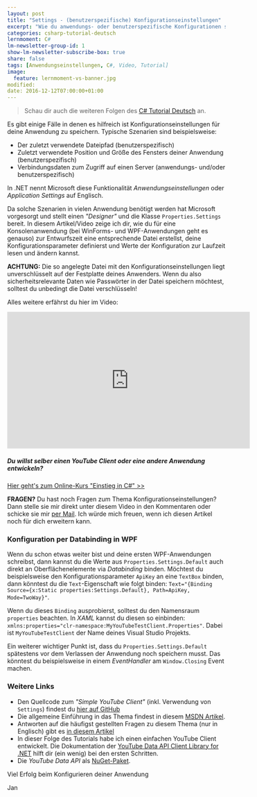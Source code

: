 ```yaml
---
layout: post
title: "Settings - (benutzerspezifische) Konfigurationseinstellungen"
excerpt: "Wie du anwendungs- oder benutzerspezifische Konfigurationen speichern und laden kannst."
categories: csharp-tutorial-deutsch
lernmoment: C#
lm-newsletter-group-id: 1
show-lm-newsletter-subscribe-box: true
share: false
tags: [Anwendungseinstellungen, C#, Video, Tutorial]
image:
  feature: lernmoment-vs-banner.jpg
modified:
date: 2016-12-12T07:00:00+01:00
---
```


> Schau dir auch die weiteren Folgen des [C# Tutorial Deutsch](/csharp-tutorial-deutsch/) an.

Es gibt einige Fälle in denen es hilfreich ist Konfigurationseinstellungen für deine Anwendung zu speichern. Typische Szenarien sind beispielsweise:

 - Der zuletzt verwendete Dateipfad (benutzerspezifisch)
 - Zuletzt verwendete Position und Größe des Fensters deiner Anwendung (benutzerspezifisch)
 - Verbindungsdaten zum Zugriff auf einen Server (anwendungs- und/oder benutzerspezifisch)

In .NET nennt Microsoft diese Funktionalität *Anwendungseinstellungen* oder *Application Settings* auf Englisch.

Da solche Szenarien in vielen Anwendung benötigt werden hat Microsoft vorgesorgt und stellt einen *"Designer"* und die Klasse `Properties.Settings` bereit. In diesem Artikel/Video zeige ich dir, wie du für eine Konsolenanwendung (bei WinForms- und WPF-Anwendungen geht es genauso) zur Entwurfszeit eine entsprechende Datei erstellst, deine Konfigurationsparameter definierst und Werte der Konfiguration zur Laufzeit lesen und ändern kannst.

**ACHTUNG:** Die so angelegte Datei mit den Konfigurationseinstellungen liegt unverschlüsselt auf der Festplatte deines Anwenders. Wenn du also sicherheitsrelevante Daten wie Passwörter in der Datei speichern möchtest, solltest du unbedingt die Datei verschlüsseln! 

Alles weitere erfährst du hier im Video:

<iframe width="560" height="315" src="https://www.youtube-nocookie.com/embed/2HDA11673pU" frameborder="0" allow="encrypted-media" allowfullscreen></iframe>

<div class="subscribe-notice">
<h5>Du willst selber einen YouTube Client oder eine andere Anwendung entwickeln?</h5>
<a markdown="0" href="https://www.udemy.com/course/einstieg-in-csharp-software-programmieren-wie-ein-profi/?couponCode=CS_95-0420_EXISTING" class="notice-button">Hier geht's zum Online-Kurs "Einstieg in C#" >></a>
</div>

**FRAGEN?** Du hast noch Fragen zum Thema Konfigurationseinstellungen? Dann stelle sie mir direkt unter diesem Video in den Kommentaren oder schicke sie mir [per Mail](mailto:jan@lernmoment,de). Ich würde mich freuen, wenn ich diesen Artikel noch für dich erweitern kann.

### Konfiguration per Databinding in WPF

Wenn du schon etwas weiter bist und deine ersten WPF-Anwendungen schreibst, dann kannst du die Werte aus `Properties.Settings.Default` auch direkt an Oberflächenelemente via *Databinding* binden. Möchtest du beispielsweise den Konfigurationsparameter `ApiKey` an eine `TextBox` binden, dann könntest du die `Text`-Eigenschaft wie folgt binden: `Text="{Binding Source={x:Static properties:Settings.Default}, Path=ApiKey, Mode=TwoWay}"`.

Wenn du dieses `Binding` ausprobierst, solltest du den Namensraum `properties` beachten. In *XAML* kannst du diesen so einbinden: `xmlns:properties="clr-namespace:MyYouTubeTestClient.Properties"`. Dabei ist `MyYouTubeTestClient` der Name deines Visual Studio Projekts.

Ein weiterer wichtiger Punkt ist, dass du `Properties.Settings.Default` spätestens vor dem Verlassen der Anwendung noch speichern musst. Das könntest du beispielsweise in einem *EventHandler* am `Window.Closing` Event machen. 

### Weitere Links

 - Den Quellcode zum *"Simple YouTube Client"* (inkl. Verwendung von `Settings`) findest du [hier auf GitHub](https://github.com/LernMoment/simple-youtube-client/)
 - Die allgemeine Einführung in das Thema findest in diesem [MSDN Artikel](https://msdn.microsoft.com/de-de/library/a65txexh.aspx).
 - Antworten auf die häufigst gestellten Fragen zu diesem Thema (nur in Englisch) gibt es [in diesem Artikel](https://blogs.msdn.microsoft.com/rprabhu/2005/06/29/client-settings-faq/)
 - In dieser Folge des Tutorials habe ich einen einfachen YouTube Client entwickelt. Die Dokumentation der [YouTube Data API Client Library for .NET](https://developers.google.com/api-client-library/dotnet/apis/youtube/v3) hilft dir (ein wenig) bei den ersten Schritten.
 - Die *YouTube Data API* als [NuGet-Paket](https://www.nuget.org/packages/Google.Apis.YouTube.v3/).

Viel Erfolg beim Konfigurieren deiner Anwendung

Jan
